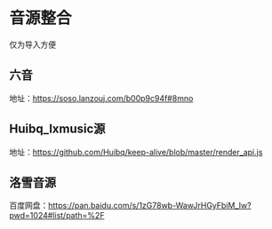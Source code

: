 # 音源整合
仅为导入方便

## 六音
地址：https://soso.lanzouj.com/b00p9c94f#8mno

## Huibq_lxmusic源
地址：https://github.com/Huibq/keep-alive/blob/master/render_api.js

## 洛雪音源
百度网盘：https://pan.baidu.com/s/1zG78wb-WawJrHGyFbiM_Iw?pwd=1024#list/path=%2F

